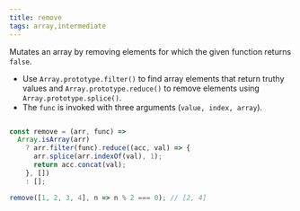 ```yaml
---
title: remove
tags: array,intermediate
---
```


Mutates an array by removing elements for which the given function returns `false`.

- Use `Array.prototype.filter()` to find array elements that return truthy values and `Array.prototype.reduce()` to remove elements using `Array.prototype.splice()`.
- The `func` is invoked with three arguments (`value, index, array`).

```js

const remove = (arr, func) =>
  Array.isArray(arr)
    ? arr.filter(func).reduce((acc, val) => {
      arr.splice(arr.indexOf(val), 1);
      return acc.concat(val);
    }, [])
    : [];
```

```js
remove([1, 2, 3, 4], n => n % 2 === 0); // [2, 4]
```

